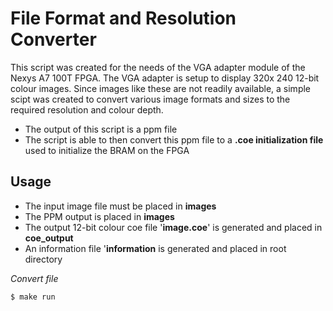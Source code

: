 # File Format and Resolution Converter 

This script was created for the needs of the VGA adapter module of the Nexys A7 100T FPGA. The VGA adapter is setup to display 320x 240 12-bit colour images. 
Since images like these are not readily available, a simple scipt was created to convert various image formats and sizes to the required resolution and colour depth.
- The output of this script is a ppm file
- The script is able to then convert this ppm file to a **.coe initialization file** used to initialize the BRAM on the FPGA

## Usage
- The input image file must be placed in **images**
- The PPM output is placed in **images**
- The output 12-bit colour coe file '**image.coe**'  is generated and placed in **coe_output**
- An information file '**information** is generated and placed in root directory 

*Convert file*
```
$ make run
```
